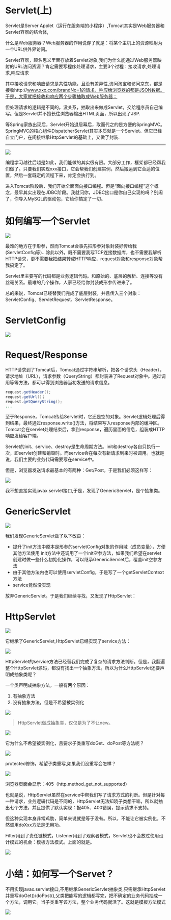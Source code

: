 # Servlet(上)

Servlet是Server Applet（运行在服务端的小程序）,Tomcat其实是Web服务器和Servlet容器的结合体,

什么是Web服务器？Web服务器的作用说穿了就是：将某个主机上的资源映射为一个URL供外界访问。

Servlet容器，顾名思义里面存放着Servlet对象,我们为什么能通过Web服务器映射的URL访问资源？肯定需要写程序处理请求，主要3个过程：接收请求,处理请求,响应请求

其中接收请求和响应请求是共性功能，且没有差异性,访问淘宝和访问京东，都是接收http://www.xxx.com/brandNo=1的请求，响应给浏览器的都是JSON数据。于是，大家就把接收和响应两个步骤抽取成Web服务器：

但处理请求的逻辑是不同的。没关系，抽取出来做成Servlet，交给程序员自己编写。但是Servlet并不擅长往浏览器输出HTML页面，所以出现了JSP.

等Spring家族出现后，Servlet开始退居幕后，取而代之的是方便的SpringMVC。SpringMVC的核心组件DispatcherServlet其实本质就是一个Servlet。但它已经自立门户，在间接继承HttpServlet的基础上，又做了封装.

---

![](pics/tomcat处理客户端请求.jpg)

编程学习越往后越是如此，我们能做的其实很有限。大部分工作，框架都已经帮我们做了。只要我们实现xxx接口，它会帮我们创建实例，然后搬运到它合适的位置，然后一套既定的流程下来，肯定会执行到。

进入Tomcat阶段后，我们开始全面面向接口编程。但是“面向接口编程”这个概念，最早其实出现在JDBC阶段。我就问你，JDBC接口是你自己实现的吗？别闹了，你导入MySQL的驱动包，它给你搞定了一切。

# 如何编写一个Servlet

![](pics/Servlet-class.jpg)

最难的地方在于形参，然而Tomcat会事先把形参对象封装好传给我(ServletConfig等)...除此以外，既不需要我写TCP连接数据库，也不需要我解析HTTP请求，更不需要我把结果转成HTTP响应，request对象和response对象帮我搞定了。

Servlet里主要写的代码都是业务逻辑代码。和原始的、底层的解析、连接等没有丝毫关系。最难的几个操作，人家已经给你封装成形参传进来了。

总的来说，Tomcat已经替我们完成了底层封装，并且传入三个对象：ServletConfig、ServletRequest、ServletResponse。

# ServletConfig

![](pics/ServletConfig构建.jpg)

# Request/Response
  
HTTP请求到了Tomcat后，Tomcat通过字符串解析，把各个请求头（Header），请求地址（URL），请求参数（QueryString）都封装进了Request对象中。通过调用等等方法，都可以得到浏览器当初发送的请求信息。

```java
request.getHeader();
request.getUrl()；
request.getQueryString();
...
```

至于Response，Tomcat传给Servlet时，它还是空的对象。Servlet逻辑处理后得到结果，最终通过response.write()方法，将结果写入response内部的缓冲区。Tomcat会在servlet处理结束后，拿到response，遍历里面的信息，组装成HTTP响应发给客户端。

Servlet的init、service、destroy是生命周期方法。init和destroy各自只执行一次，即servlet创建和销毁时。而service会在每次有新请求到来时被调用。也就是说，我们主要的业务代码需要写在service中。

但是，浏览器发送请求最基本的有两种：Get/Post，于是我们必须这样写：

![](pics/自己实现Servlet接口,处理http请求.jpg)

我不想直接实现javax.servlet接口,于是，发现了GenericServlet，是个抽象类。

# GenericServlet

![](pics/GenericServlet的内部实现.jpg)

我们发现GenericServlet做了以下改良：

- 提升了init方法中原本是形参的servletConfig对象的作用域（成员变量），方便其他方法使用
init方法中还调用了一个init空参方法，如果我们希望在servlet创建时做一些什么初始化操作，可以继承GenericServlet后，覆盖init空参方法
- 由于其他方法内也可以使用servletConfig，于是写了一个getServletContext方法
- service竟然没实现

放弃GenericServlet。于是我们继续寻找，又发现了HttpServlet：

# HttpServlet

![](pics/HttpServlet-class-01.jpg)

它继承了GenericServlet,HttpServlet已经实现了service方法：

![](pics/HttpServlet-class-service-method.jpg)

HttpServlet的service方法已经替我们完成了复杂的请求方法判断。但是，我翻遍整个HttpServlet源码，都没有找出一个抽象方法。所以为什么HttpServlet还要声明成抽象类呢？

一个类声明成抽象方法，一般有两个原因：

1. 有抽象方法
2. 没有抽象方法，但是不希望被实例化

![](pics/HttpServlet的文档注释.jpg)

>HttpServlet做成抽象类，仅仅是为了不让new。

![](pics/HttpServlet声明成抽象类的原因.jpg)

它为什么不希望被实例化，且要求子类重写doGet、doPost等方法呢？

![](pics/HttpServlet-doGet-doPost.jpg)

protected修饰，希望子类重写,如果我们没重写会怎样？
                   
![](pics/我们没重写会HttpServlet的doGet会怎样.jpg)

浏览器页面会显示：405（http.method_get_not_supported）

也就是说，HttpServlet虽然在service中帮我们写了请求方式的判断。但是针对每一种请求，业务逻辑代码是不同的，HttpServlet无法知晓子类想干嘛，所以就抽出七个方法，并且提供了默认实现：报405、400错误，提示请求不支持。

但这种实现本身非常鸡肋，简单来说就是等于没有。所以，不能让它被实例化，不然调用doXxx方法是无用功。

Filter用到了责任链模式，Listener用到了观察者模式，Servlet也不会放过使用设计模式的机会：模板方法模式。上面的就是。

![](pics/HttpServlet-模板方法模式.jpg)

# 小结：如何写一个Servet？

不用实现javax.servlet接口,不用继承GenericServlet抽象类,只需继承HttpServlet并重写doGet()/doPost(),父类把能写的逻辑都写完，把不确定的业务代码抽成一个方法，调用它。当子类重写该方法，整个业务代码就活了。这就是模板方法模式

![](pics/HttpServlet模板模式.jpg)
